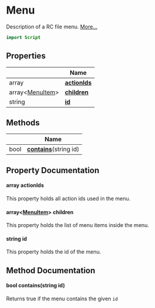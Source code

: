 # Menu

Description of a RC file menu. [More...](#detailed-description)

```qml
import Script
```

## Properties

| | Name |
|-|-|
|array<string>|**[actionIds](#actionIds)**|
|array<[MenuItem](../script/menuitem.md)>|**[children](#children)**|
|string|**[id](#id)**|

## Methods

| | Name |
|-|-|
|bool |**[contains](#contains)**(string id)|

## Property Documentation

#### <a name="actionIds"></a>array<string> **actionIds**

This property holds all action ids used in the menu.

#### <a name="children"></a>array<[MenuItem](../script/menuitem.md)> **children**

This property holds the list of menu items inside the menu.

#### <a name="id"></a>string **id**

This property holds the id of the menu.

## Method Documentation

#### <a name="contains"></a>bool **contains**(string id)

Returns true if the menu contains the given `id`
